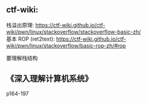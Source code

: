 ## ctf-wiki:  
栈溢出原理: https://ctf-wiki.github.io/ctf-wiki/pwn/linux/stackoverflow/stackoverflow-basic-zh/  
基本 ROP (ret2text): https://ctf-wiki.github.io/ctf-wiki/pwn/linux/stackoverflow/basic-rop-zh/#rop  

要理解栈结构

## 《深入理解计算机系统》

p164-197
